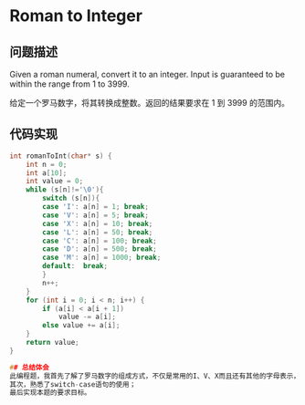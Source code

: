 
# Roman to Integer

## 问题描述
Given a roman numeral, convert it to an integer.
Input is guaranteed to be within the range from 1 to 3999.

给定一个罗马数字，将其转换成整数。返回的结果要求在 1 到 3999 的范围内。

## 代码实现
``` C
int romanToInt(char* s) {
	int n = 0;
	int a[10];
	int value = 0;
	while (s[n]!='\0'){
		switch (s[n]){
		case 'I': a[n] = 1; break;
		case 'V': a[n] = 5; break;
		case 'X': a[n] = 10; break;
		case 'L': a[n] = 50; break;
		case 'C': a[n] = 100; break;
		case 'D': a[n] = 500; break;
		case 'M': a[n] = 1000; break;
		default:  break;
		}
		n++;
	}
	for (int i = 0; i < n; i++) {
		if (a[i] < a[i + 1])
			value -= a[i];
		else value += a[i];
	}
	return value;
}

## 总结体会
此编程题，我首先了解了罗马数字的组成方式，不仅是常用的I、V、X而且还有其他的字母表示，以及代表数值；
其次，熟悉了switch-case语句的使用；
最后实现本题的要求目标。
